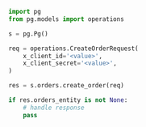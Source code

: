 <!-- Start SDK Example Usage [usage] -->
```python
import pg
from pg.models import operations

s = pg.Pg()

req = operations.CreateOrderRequest(
    x_client_id='<value>',
    x_client_secret='<value>',
)

res = s.orders.create_order(req)

if res.orders_entity is not None:
    # handle response
    pass

```
<!-- End SDK Example Usage [usage] -->
